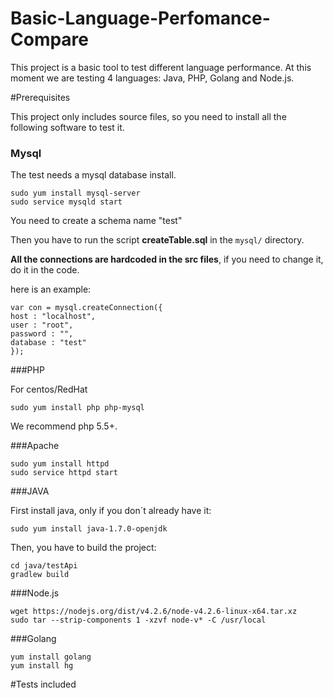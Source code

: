 # Basic-Language-Perfomance-Compare

This project is a basic tool to test different language performance. At this moment we are testing 4 languages: Java, PHP, Golang and Node.js.

#Prerequisites

This project only includes source files, so you need to install all the following software to test it.

### Mysql

The test needs a mysql database install. 

	sudo yum install mysql-server
	sudo service mysqld start

You need to create a schema name "test"

Then you have to run the script **createTable.sql** in the `mysql/` directory.

**All the connections are hardcoded in the src files**, if you need to change it, do it in the code.
	
here is an example:

	var con = mysql.createConnection({
    host : "localhost",
    user : "root",
    password : "",
    database : "test"
	});


###PHP

For centos/RedHat

	sudo yum install php php-mysql

We recommend php 5.5+.

###Apache

	sudo yum install httpd
	sudo service httpd start

###JAVA

First install java, only if you don´t already have it:

	sudo yum install java-1.7.0-openjdk

Then, you have to build the project:

	cd java/testApi
	gradlew build


###Node.js

	wget https://nodejs.org/dist/v4.2.6/node-v4.2.6-linux-x64.tar.xz
	sudo tar --strip-components 1 -xzvf node-v* -C /usr/local

###Golang

	yum install golang
	yum install hg
	
#Tests included


	 
